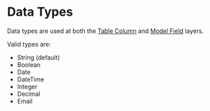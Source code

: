 # Data Types

Data types are used at both the [Table Column](tables#columns) and [Model Field](models#fields) layers.

Valid types are:

* String (default)
* Boolean
* Date
* DateTime
* Integer
* Decimal
* Email
